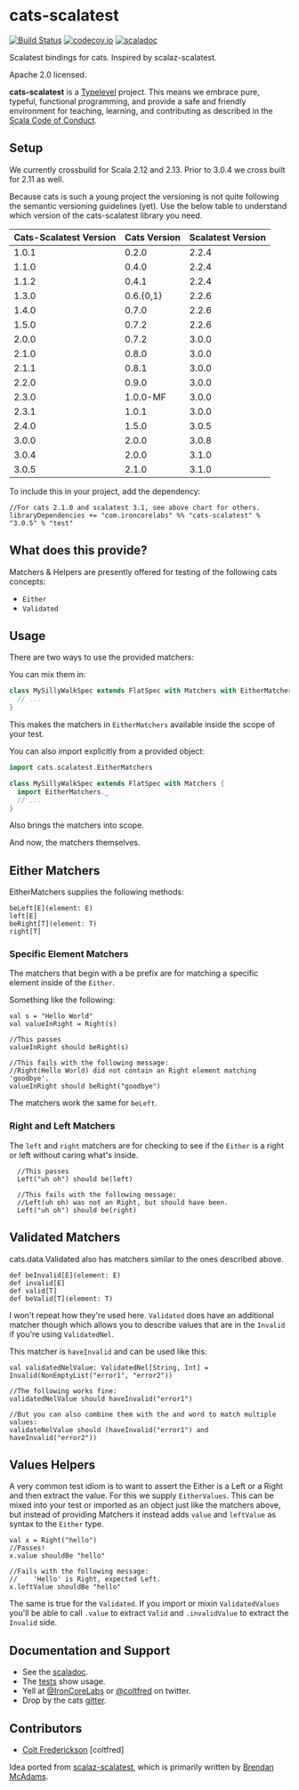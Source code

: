 # cats-scalatest

[![Build Status](https://travis-ci.org/IronCoreLabs/cats-scalatest.svg?branch=master)](https://travis-ci.org/IronCoreLabs/cats-scalatest)
[![codecov.io](https://codecov.io/github/IronCoreLabs/cats-scalatest/coverage.svg?branch=master)](https://codecov.io/github/IronCoreLabs/cats-scalatest?branch=master)
[![scaladoc](https://javadoc-badge.appspot.com/com.ironcorelabs/cats-scalatest_2.11.svg?label=scaladoc)](https://javadoc-badge.appspot.com/com.ironcorelabs/cats-scalatest_2.11)

Scalatest bindings for cats. Inspired by scalaz-scalatest.

Apache 2.0 licensed.

**cats-scalatest** is a [Typelevel](http://typelevel.org/) project. This means we embrace pure, typeful, functional programming, and provide a safe and friendly environment for teaching, learning, and contributing as described in the [Scala Code of Conduct](http://typelevel.org/code-of-conduct.html).

## Setup

We currently crossbuild for Scala 2.12 and 2.13. Prior to 3.0.4 we cross built for 2.11 as well.

Because cats is such a young project the versioning is not quite following the semantic versioning guidelines (yet). Use the below table to understand
which version of the cats-scalatest library you need.

| Cats-Scalatest Version | Cats Version | Scalatest Version |
| ---------------------- | ------------ | ----------------- |
| 1.0.1                  | 0.2.0        | 2.2.4             |
| 1.1.0                  | 0.4.0        | 2.2.4             |
| 1.1.2                  | 0.4.1        | 2.2.4             |
| 1.3.0                  | 0.6.{0,1}    | 2.2.6             |
| 1.4.0                  | 0.7.0        | 2.2.6             |
| 1.5.0                  | 0.7.2        | 2.2.6             |
| 2.0.0                  | 0.7.2        | 3.0.0             |
| 2.1.0                  | 0.8.0        | 3.0.0             |
| 2.1.1                  | 0.8.1        | 3.0.0             |
| 2.2.0                  | 0.9.0        | 3.0.0             |
| 2.3.0                  | 1.0.0-MF     | 3.0.0             |
| 2.3.1                  | 1.0.1        | 3.0.0             |
| 2.4.0                  | 1.5.0        | 3.0.5             |
| 3.0.0                  | 2.0.0        | 3.0.8             |
| 3.0.4                  | 2.0.0        | 3.1.0             |
| 3.0.5                  | 2.1.0        | 3.1.0             |

To include this in your project, add the dependency:

```
//For cats 2.1.0 and scalatest 3.1, see above chart for others.
libraryDependencies += "com.ironcorelabs" %% "cats-scalatest" % "3.0.5" % "test"
```

## What does this provide?

Matchers & Helpers are presently offered for testing of the following cats concepts:

- `Either`
- `Validated`

## Usage

There are two ways to use the provided matchers:

You can mix them in:

```scala
class MySillyWalkSpec extends FlatSpec with Matchers with EitherMatchers {
  // ...
}
```

This makes the matchers in `EitherMatchers` available inside the scope of your test.

You can also import explicitly from a provided object:

```scala
import cats.scalatest.EitherMatchers

class MySillyWalkSpec extends FlatSpec with Matchers {
  import EitherMatchers._
  // ...
}

```

Also brings the matchers into scope.

And now, the matchers themselves.

## Either Matchers

EitherMatchers supplies the following methods:

```
beLeft[E](element: E)
left[E]
beRight[T](element: T)
right[T]
```

### Specific Element Matchers

The matchers that begin with a be prefix are for matching a specific element inside of the `Either`.

Something like the following:

```
val s = "Hello World"
val valueInRight = Right(s)

//This passes
valueInRight should beRight(s)

//This fails with the following message:
//Right(Hello World) did not contain an Right element matching 'goodbye'.
valueInRight should beRight("goodbye")
```

The matchers work the same for `beLeft`.

### Right and Left Matchers

The `left` and `right` matchers are for checking to see if the `Either` is a right or left without caring what's inside.

```
  //This passes
  Left("uh oh") should be(left)

  //This fails with the following message:
  //Left(uh oh) was not an Right, but should have been.
  Left("uh oh") should be(right)
```

## Validated Matchers

cats.data.Validated also has matchers similar to the ones described above.

```
def beInvalid[E](element: E)
def invalid[E]
def valid[T]
def beValid[T](element: T)
```

I won't repeat how they're used here. `Validated` does have an additional matcher though which allows
you to describe values that are in the `Invalid` if you're using `ValidatedNel`.

This matcher is `haveInvalid` and can be used like this:

```
val validatedNelValue: ValidatedNel[String, Int] = Invalid(NonEmptyList("error1", "error2"))

//The following works fine:
validatedNelValue should haveInvalid("error1")

//But you can also combine them with the and word to match multiple values:
validateNelValue should (haveInvalid("error1") and haveInvalid("error2"))
```

## Values Helpers

A very common test idiom is to want to assert the Either is a Left or a Right and then extract the value. For this
we supply `EitherValues`. This can be mixed into your test or imported as an object just like the matchers above, but
instead of providing Matchers it instead adds `value` and `leftValue` as syntax to the `Either` type.

```
val x = Right("hello")
//Passes!
x.value shouldBe "hello"

//Fails with the following message:
//    'Hello' is Right, expected Left.
x.leftValue shouldBe "hello"
```

The same is true for the `Validated`. If you import or mixin `ValidatedValues` you'll be able to call `.value` to extract
`Valid` and `.invalidValue` to extract the `Invalid` side.

## Documentation and Support

- See the [scaladoc](https://javadoc-badge.appspot.com/com.ironcorelabs/cats-scalatest_2.11).
- The [tests](https://github.com/IronCoreLabs/cats-scalatest/tree/master/src/test/scala/cats/scalatest) show usage.
- Yell at [@IronCoreLabs](https://twitter.com/ironcorelabs) or [@coltfred](https://twitter.com/coltfred) on twitter.
- Drop by the cats [gitter](https://gitter.im/non/cats).

## Contributors

- [Colt Frederickson](http://github.com/coltfred) [coltfred]

Idea ported from [scalaz-scalatest](https://github.com/typelevel/scalaz-scalatest), which is
primarily written by [Brendan McAdams](https://github.com/bwmcadams).
